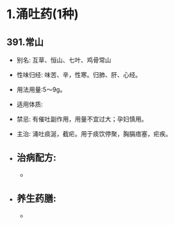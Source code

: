 # 1.涌吐药(1种)


## 391.常山

- 别名: 互草、恒山、七叶、鸡骨常山
- 性味归经: 味苦、辛，性寒。归肺、肝、心经。
- 用法用量:5～9g。
- 适用体质: 
- 禁忌: 有催吐副作用，用量不宜过大；孕妇慎用。

- 主治: 涌吐痰涎，截疟。用于痰饮停聚，胸膈痞塞，疟疾。
- 治病配方: 
  - 
  - 
  
- 养生药膳: 
  - 
  - 
